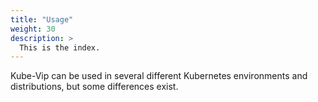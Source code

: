 ```yaml
---
title: "Usage"
weight: 30
description: >
  This is the index.
---
```


Kube-Vip can be used in several different Kubernetes environments and distributions, but some differences exist.